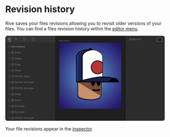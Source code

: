 # Revision history

Rive saves your files revisions allowing you to revisit older versions of your files. You can find a files revision history within the [editor menu](fundamentals/interface-overview/toolbar.md#editor-menu).

![](../.gitbook/assets/revisionhistory_fixed.gif)

Your file revisions appear in the [inspector](fundamentals/interface-overview/inspector.md).

